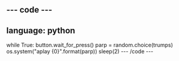--- code ---
---
language: python
---
while True:
    button.wait_for_press()
    parp = random.choice(trumps)
    os.system("aplay {0}".format(parp))
    sleep(2)
--- /code ---
